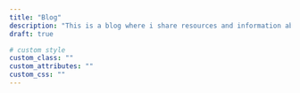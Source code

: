```yaml
---
title: "Blog"
description: "This is a blog where i share resources and information about web design"
draft: true

# custom style
custom_class: ""
custom_attributes: ""
custom_css: ""
---
```

